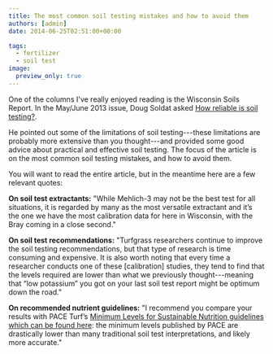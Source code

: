 ```yaml
---
title: The most common soil testing mistakes and how to avoid them
authors: [admin]
date: 2014-06-25T02:51:00+00:00

tags:
  - fertilizer
  - soil test
image:
  preview_only: true
---
```


One of the columns I've really enjoyed reading is the Wisconsin Soils Report. In the May/June 2013 issue, Doug Soldat asked [How reliable is soil testing?](https://archive.lib.msu.edu/tic/groot/article/2013may8.pdf).

He pointed out some of the limitations of soil testing---these limitations are probably more extensive than you thought---and provided some good advice about practical and effective soil testing. The focus of the article is on the most common soil testing mistakes, and how to avoid them.

You will want to read the entire article, but in the meantime here are a few relevant quotes:

**On soil test extractants:** "While Mehlich-3 may not be the best test for all situations, it is regarded by many as the most versatile extractant and it’s the one we have the most calibration data for here in Wisconsin, with the Bray coming in a close second."

**On soil test recommendations:** "Turfgrass researchers continue to improve the soil testing recommendations, but that type of research is time consuming and expensive. It is also worth noting that every time a researcher conducts one of these [calibration] studies, they tend to find that the levels required are lower than what we previously thought---meaning that “low potassium” you got on your last soil test report might be optimum down the road."

**On recommended nutrient guidelines:** "I recommend you compare your results with PACE Turf’s [Minimum Levels for Sustainable Nutrition guidelines which can be found here](https://www.paceturf.org/PTRI/Documents/1202_ref.pdf): the minimum levels published by PACE are drastically lower than many traditional soil test interpretations, and likely more accurate."
